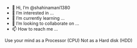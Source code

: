 - 👋 Hi, I’m @shahinamani1380
- 👀 I’m interested in ...
- 🌱 I’m currently learning ...
- 💞️ I’m looking to collaborate on ...
- 📫 How to reach me ...

Use your mind as a Processor (CPU) Not as a Hard disk (HDD)

<!---
shahin-amani1380/shahin-amani1380 is a ✨ special ✨ repository because its `README.md` (this file) appears on your GitHub profile.
You can click the Preview link to take a look at your changes.
--->
